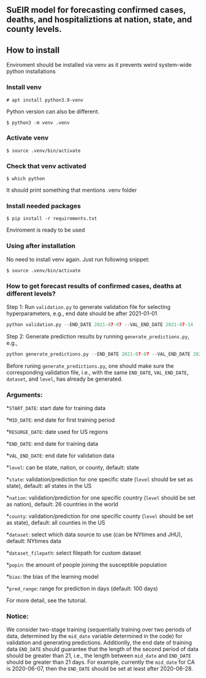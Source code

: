 
## SuEIR model for forecasting confirmed cases, deaths, and hospitaliztions at nation, state, and county levels.

## How to install

Enviroment should be installed via venv as it prevents weird system-wide python installations

### Install venv

```# apt install python3.9-venv ```

Python version can also be different.

```$ python3 -m venv .venv```

### Activate venv
```$ source .venv/bin/activate```

### Check that venv activated

```$ which python```

It should print something that mentions .venv folder

### Install needed packages

```$ pip install -r requirements.txt```

Enviroment is ready to be used

### Using after installation

No need to install venv again. Just run following snippet:

```$ source .venv/bin/activate```

### How to get forecast results of confirmed cases, deaths at different levels?

Step 1: Run ```validation.py``` to generate validation file for selecting hyperparameters, e.g., end date should be after 2021-01-01
```python
python validation.py --END_DATE 2021-07-07 --VAL_END_DATE 2021-07-14  --dataset NYtimes --level state
```

Step 2: Generate prediction results by running ```generate_predictions.py```, e.g.,
```python
python generate_predictions.py --END_DATE 2021-07-07 --VAL_END_DATE 2021-07-14 --dataset NYtimes --level state
```
Before runing ```generate_predictions.py```, one should make sure the corresponding validation file, i.e., with the same ```END_DATE```, ```VAL_END_DATE```, ```dataset```, and ```level```, has already be generated.


### Arguments:
*```START_DATE```: start date for training data

*```MID_DATE```: end date for first training period

*```RESURGE_DATE```: date used for US regions

*```END_DATE```: end date for training data

*```VAL_END_DATE```: end date for validation data

*```level```: can be state, nation, or county, default: state

*```state```: validation/prediction for one specific state (```level``` should be set as state), default: all states in the US 

*```nation```: validation/prediction for one specific country (```level``` should be set as nation), default: 26 countries in the world

*```county```: validation/prediction for one specific county (```level``` should be set as state), default: all counties in the US

*```dataset```: select which data source to use (can be NYtimes and JHU), default: NYtimes data

*```dataset_filepath```: select filepath for custom dataset

*```popin```: the amount of people joining the susceptible population

*```bias```: the bias of the learning model

*```pred_range```: range for prediction in days (default: 100 days)

For more detail, see the tutorial.

### Notice:
We consider two-stage training (sequentially training over two periods of data, determined by the ```mid_date``` variable determined in the code) for validation and generating predictions. Additionlly, the end date of training data ```END_DATE``` should guarantee that the length of the second period of data should be greater than 21, i.e., the length between ```mid_date``` and ```END_DATE``` should be greater than 21 days. For example, currently the ```mid_date``` for CA is 2020-06-07, then the ```END_DATE``` should be set at least after 2020-06-28.
